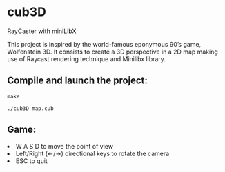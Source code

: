 # cub3D
RayCaster with miniLibX

This project is inspired by the world-famous eponymous 90’s game, Wolfenstein 3D. It consists to create a 3D perspective in a 2D map making use of Raycast rendering technique and Minilibx library.


## Compile and launch the project:
``make``

``./cub3D map.cub``


## Game:
<li> W A S D  to move the point of view </li>
<li> Left/Right (←/→) directional keys to rotate the camera </li>
<li> ESC to quit </li>
